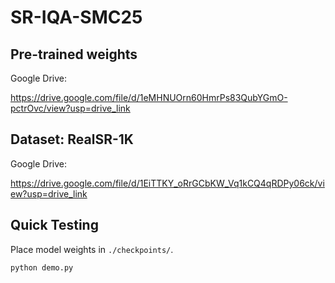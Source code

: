 # SR-IQA-SMC25

## Pre-trained weights

Google Drive: 

https://drive.google.com/file/d/1eMHNUOrn60HmrPs83QubYGmO-pctrOvc/view?usp=drive_link

## Dataset: RealSR-1K

Google Drive: 

https://drive.google.com/file/d/1EiTTKY_oRrGCbKW_Vq1kCQ4qRDPy06ck/view?usp=drive_link

## Quick Testing

Place model weights in `./checkpoints/`.

```bash
python demo.py
```

